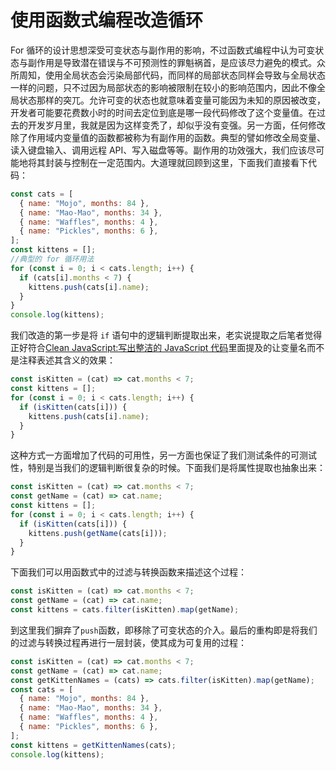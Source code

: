 ﻿# 使用函数式编程改造循环

For 循环的设计思想深受可变状态与副作用的影响，不过函数式编程中认为可变状态与副作用是导致潜在错误与不可预测性的罪魁祸首，是应该尽力避免的模式。众所周知，使用全局状态会污染局部代码，而同样的局部状态同样会导致与全局状态一样的问题，只不过因为局部状态的影响被限制在较小的影响范围内，因此不像全局状态那样的突兀。允许可变的状态也就意味着变量可能因为未知的原因被改变，开发者可能要花费数小时的时间去定位到底是哪一段代码修改了这个变量值。在过去的开发岁月里，我就是因为这样变秃了，却似乎没有变强。另一方面，任何修改除了作用域内变量值的函数都被称为有副作用的函数。典型的譬如修改全局变量、读入键盘输入、调用远程 API、写入磁盘等等。副作用的功效强大，我们应该尽可能地将其封装与控制在一定范围内。大道理就回顾到这里，下面我们直接看下代码：

```js
const cats = [
  { name: "Mojo", months: 84 },
  { name: "Mao-Mao", months: 34 },
  { name: "Waffles", months: 4 },
  { name: "Pickles", months: 6 },
];
const kittens = [];
//典型的 for 循环用法
for (const i = 0; i < cats.length; i++) {
  if (cats[i].months < 7) {
    kittens.push(cats[i].name);
  }
}
console.log(kittens);
```

我们改造的第一步是将 `if` 语句中的逻辑判断提取出来，老实说提取之后笔者觉得正好符合[Clean JavaScript:写出整洁的 JavaScript 代码](https://zhuanlan.zhihu.com/p/24761475)里面提及的让变量名而不是注释表述其含义的效果：

```js
const isKitten = (cat) => cat.months < 7;
const kittens = [];
for (const i = 0; i < cats.length; i++) {
  if (isKitten(cats[i])) {
    kittens.push(cats[i].name);
  }
}
```

这种方式一方面增加了代码的可用性，另一方面也保证了我们测试条件的可测试性，特别是当我们的逻辑判断很复杂的时候。下面我们是将属性提取也抽象出来：

```js
const isKitten = (cat) => cat.months < 7;
const getName = (cat) => cat.name;
const kittens = [];
for (const i = 0; i < cats.length; i++) {
  if (isKitten(cats[i])) {
    kittens.push(getName(cats[i]));
  }
}
```

下面我们可以用函数式中的过滤与转换函数来描述这个过程：

```js
const isKitten = (cat) => cat.months < 7;
const getName = (cat) => cat.name;
const kittens = cats.filter(isKitten).map(getName);
```

到这里我们摒弃了`push`函数，即移除了可变状态的介入。最后的重构即是将我们的过滤与转换过程再进行一层封装，使其成为可复用的过程：

```js
const isKitten = (cat) => cat.months < 7;
const getName = (cat) => cat.name;
const getKittenNames = (cats) => cats.filter(isKitten).map(getName);
const cats = [
  { name: "Mojo", months: 84 },
  { name: "Mao-Mao", months: 34 },
  { name: "Waffles", months: 4 },
  { name: "Pickles", months: 6 },
];
const kittens = getKittenNames(cats);
console.log(kittens);
```

